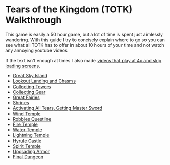 # Tears of the Kingdom (TOTK) Walkthrough
This game is easily a 50 hour game, but a lot of time is spent just aimlessly wandering. With this guide I try to concisely explain where to go so you can see what all TOTK has to offer in about 10 hours of your time and not watch any annoying youtube videos.

If the text isn't enough at times I also made [videos that play at 4x and skip loading screens](https://www.youtube.com/watch?v=NdZ_nQG-NlY&list=PLzJ1je-KFuneDDbK7ZooLfwrZw4yP_YEu&index=1).

- [Great Sky Island](gsi.md)
- [Lookout Landing and Chasms](lookoutlanding.md)
- [Collecting Towers](towers.md)
- [Collecting Gear](gear.md)
- [Great Fairies](fairies.md)
- [Shrines](shrines.md)
- [Activating All Tears, Getting Master Sword](ms.md)
- [Wind Temple](wind.md)
- [Robbies Questline](robbie.md)
- [Fire Temple](fire.md)
- [Water Temple](water.md)
- [Lightning Temple](light.md)
- [Hyrule Castle](hyrule.md)
- [Spirit Temple](spirit.md)
- [Upgrading Armor](dragon.md)
- [Final Dungeon](final.md)
